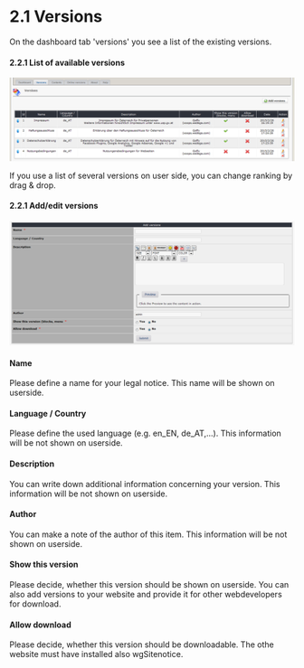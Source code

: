 # 2.1 Versions

On the dashboard tab 'versions' you see a list of the existing versions.

#### 2.2.1 List of available versions
![](../assets/2admin_versions_list.png)

If you use a list of several versions on user side, you can change ranking by drag & drop.

#### 2.2.1 Add/edit versions
![](../assets/2admin_versions_add.png)

#### Name
Please define a name for your legal notice. This name will be shown on userside.

#### Language / Country
Please define the used language (e.g. en_EN, de_AT,...). This information will be not shown on userside.

#### Description
You can write down additional information concerning your version. This information will be not shown on userside.

#### Author
You can make a note of the author of this item. This information will be not shown on userside.

#### Show this version
Please decide, whether this version should be shown on userside. You can also add versions to your website and provide it for other webdevelopers for download.

#### Allow download
Please decide, whether this version should be downloadable. The othe website must have installed also wgSitenotice.
